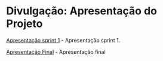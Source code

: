 # Divulgação: Apresentação do Projeto


[Apresentação sprint 1](/Divulgacao/Apresentacao/ApresentacaoTIS4-Sprint1.pdf) - Apresentação sprint 1.

[Apresentação Final](/Divulgacao/Apresentacao/ApresentacaoTIS4-Final.pdf) - Apresentação final

